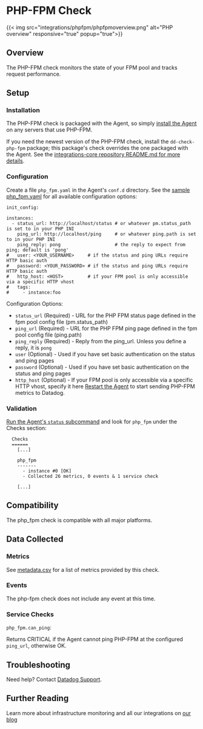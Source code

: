 # PHP-FPM Check
{{< img src="integrations/phpfpm/phpfpmoverview.png" alt="PHP overview" responsive="true" popup="true">}}
## Overview

The PHP-FPM check monitors the state of your FPM pool and tracks request performance.

## Setup
### Installation

The PHP-FPM check is packaged with the Agent, so simply [install the Agent](https://app.datadoghq.com/account/settings#agent) on any servers that use PHP-FPM.

If you need the newest version of the PHP-FPM check, install the `dd-check-php-fpm` package; this package's check overrides the one packaged with the Agent. See the [integrations-core repository README.md for more details](https://github.com/DataDog/integrations-core#installing-the-integrations).

### Configuration

Create a file `php_fpm.yaml` in the Agent's `conf.d` directory. See the [sample php_fpm.yaml](https://github.com/DataDog/integrations-core/blob/master/php_fpm/conf.yaml.example) for all available configuration options:

```
init_config:

instances:
  - status_url: http://localhost/status # or whatever pm.status_path is set to in your PHP INI
    ping_url: http://localhost/ping     # or whatever ping.path is set to in your PHP INI
    ping_reply: pong                    # the reply to expect from ping; default is 'pong'
#   user: <YOUR_USERNAME>     # if the status and ping URLs require HTTP basic auth
#   password: <YOUR_PASSWORD> # if the status and ping URLs require HTTP basic auth
#   http_host: <HOST>         # if your FPM pool is only accessible via a specific HTTP vhost
#   tags:
#     - instance:foo
```

Configuration Options:

* `status_url` (Required) - URL for the PHP FPM status page defined in the fpm pool config file (pm.status_path)
* `ping_url` (Required) - URL for the PHP FPM ping page defined in the fpm pool config file (ping.path)
* `ping_reply` (Required) - Reply from the ping_url. Unless you define a reply, it is `pong`
* `user` (Optional) - Used if you have set basic authentication on the status and ping pages
* `password` (Optional) - Used if you have set basic authentication on the status and ping pages
* `http_host` (Optional) - If your FPM pool is only accessible via a specific HTTP vhost, specify it here
[Restart the Agent](https://docs.datadoghq.com/agent/faq/start-stop-restart-the-datadog-agent) to start sending PHP-FPM metrics to Datadog.

### Validation

[Run the Agent's `status` subcommand](https://docs.datadoghq.com/agent/faq/agent-status-and-information/) and look for `php_fpm` under the Checks section:

```
  Checks
  ======
    [...]

    php_fpm
    -------
      - instance #0 [OK]
      - Collected 26 metrics, 0 events & 1 service check

    [...]
```

## Compatibility

The php_fpm check is compatible with all major platforms.

## Data Collected
### Metrics

See [metadata.csv](https://github.com/DataDog/integrations-core/blob/master/php_fpm/metadata.csv) for a list of metrics provided by this check.

### Events
The php-fpm check does not include any event at this time.

### Service Checks

`php_fpm.can_ping`:

Returns CRITICAL if the Agent cannot ping PHP-FPM at the configured `ping_url`, otherwise OK.

## Troubleshooting
Need help? Contact [Datadog Support](http://docs.datadoghq.com/help/).

## Further Reading
Learn more about infrastructure monitoring and all our integrations on [our blog](https://www.datadoghq.com/blog/)
